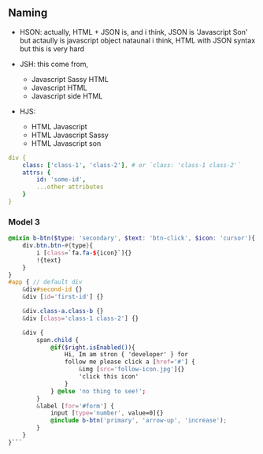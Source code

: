 ## Naming

-   HSON:
    actually, HTML + JSON is,
    and i think, JSON is 'Javascript Son'
    but actaully is javascript object nataunal
    i think, HTML with JSON syntax but this is very hard
-   JSH:
    this come from,

    -   Javascript Sassy HTML
    -   Javascript HTML
    -   Javascript side HTML

-   HJS:
    -   HTML Javascript
    -   HTML Javascript Sassy
    -   HTML Javascript son

```yml
div {
	class: ['class-1', 'class-2'], # or `class: 'class-1 class-2'`
	attrs: {
		id: 'some-id',
		...other attributes
	}
}
```

### Model 3

````scss
@mixin b-btn($type: 'secondary', $text: 'btn-click', $icon: 'cursor'){
	div.btn.btn-#{type}{
		i [class=`fa.fa-${icon}`]{}
		!{text}
	}
}
#app { // default div
	&div#second-id {}
	&div [id='first-id'] {}

	&div.class-a.class-b {}
	&div [class='class-1 class-2'] {}

	&div {
		span.child {
			@if($right.isEnabled()){
				Hi, Im am stron { 'developer' } for
				follow me please click a [href='#'] {
					&img [src='follow-icon.jpg']{}
					'click this icon'
				}
			} @else 'no thing to see!';
		}
		&label [for='#form'] {
			input [type='number', value=0]{}
			@include b-btn('primary', 'arrow-up', 'increase');
		}
	}
}```
````
